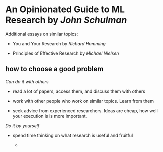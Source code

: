 # An Opinionated Guide to ML Research by _John Schulman_

Additional essays on similar topics:

- You and Your Research by _Richard Hamming_

- Principles of Effective Research by _Michael Nielsen_

## how to choose a good problem

_Can do it with others_

- read a lot of papers, access them, and discuss them with others

- work with other people who work on similar topics. Learn from them

- seek advice from experienced researchers. Ideas are cheap, how well your execution is is more important.

_Do it by yourself_

- spend time thinking on what research is useful and fruitful

	- 

